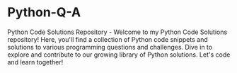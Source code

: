 # Python-Q-A
Python Code Solutions Repository  -  Welcome to my Python Code Solutions repository! Here, you'll find a collection of Python code snippets and solutions to various programming questions and challenges. Dive in to explore and contribute to our growing library of Python solutions. Let's code and learn together!
